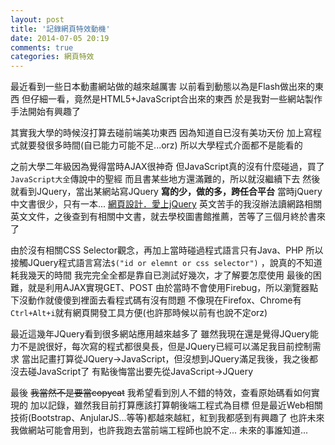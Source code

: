 ```yaml
---
layout: post
title: '記錄網頁特效動機'
date: 2014-07-05 20:19
comments: true
categories: 網頁特效
---
```

最近看到一些日本動畫網站做的越來越厲害
以前看到動態以為是Flash做出來的東西
但仔細一看，竟然是HTML5+JavaScript合出來的東西
於是我對一些網站製作手法開始有興趣了
<!--more-->

其實我大學的時候沒打算去碰前端美功東西
因為知道自已沒有美功天份
加上寫程式就要發很多時間(自已能力可能不足...orz)
所以大學程式介面都不是能看的

之前大學二年級因為覺得當時AJAX很神奇
但JavaScript真的沒有什麼碰過，買了`JavaScript大全`傳說中的聖經
而且書某些地方還滿難的，所以就沒繼續下去
然後就看到JQuery，當出某網站寫JQuery **寫的少，做的多，跨任合平台**
當時jQuery中文書很少，只有一本...   [網頁設計．愛上jQuery](http://www.books.com.tw/products/0010581307)
英文苦手的我沒辦法讀網路相關英文文件，之後查到有相關中文書，就去學校圖書館推薦，苦等了三個月終於書來了

由於沒有相關CSS Selector觀念，再加上當時碰過程式語言只有Java、PHP
所以接觸JQuery程式語言寫法`$("id or elemnt or css selector")` ，說真的不知道耗我幾天的時間
我完完全全都是靠自已測試好幾次，才了解要怎麼使用
最後的困難，就是利用AJAX實現GET、POST
由於當時不會使用Firebug，所以瀏覽器點下沒動作就傻傻到裡面去看程式碼有沒有問題
不像現在Firefox、Chrome有`Ctrl+Alt+i`就有網頁開發工具方便(也許那時候以前有也說不定orz)

最近這幾年JQuery看到很多網站應用越來越多了
雖然我現在還是覺得JQuery能力不是說很好，每次寫的程式都很臭長，但是JQuery已經可以滿足我目前控制需求
當出記畫打算從JQuery→JavaScript，但沒想到JQuery滿足我後，我之後都沒去碰JavaScript了
有點後悔當出要先從JavaScript→JQuery

最後
~~我當然不是要當copycat~~
我希望看到別人不錯的特效，查看原始碼看如何實現的
加以記錄，雖然我目前打算應該打算朝後端工程式為目標
但是最近Web相關技術(Bootstrap、AnjularJS...等等)都越來越紅，紅到我都感到有興趣了
也許未來我做網站可能會用到，也許我跑去當前端工程師也說不定...
未來的事誰知道...